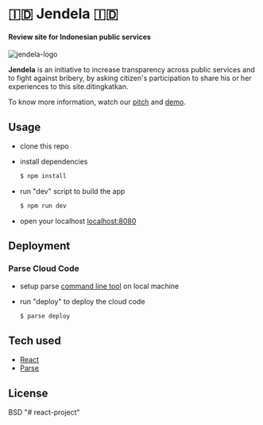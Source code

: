 # 🇮🇩 Jendela 🇮🇩
#### Review site for Indonesian public services

![jendela-logo](http://www.jende.la/img/jendela-banner.png)

__Jendela__ is an initiative to increase transparency across public services and to fight against bribery, by asking citizen's participation to share his or her experiences to this site.ditingkatkan.

To know more information, watch our [pitch](https://youtu.be/gg_wcLIH4RA) and [demo](https://youtu.be/GBR3htH78mw).

## Usage

* clone this repo
* install dependencies

  ```sh
  $ npm install
  ```

* run "dev" script to build the app

  ```sh
  $ npm run dev
  ```

* open your localhost [localhost:8080](http://localhost:8080)

## Deployment

### Parse Cloud Code

* setup parse [command line tool](https://parse.com/docs/cloudcode/guide#command-line-installation) on local machine 
* run "deploy" to deploy the cloud code

  ```sh
  $ parse deploy
  ```

## Tech used

- [React](https://facebook.github.io/react/)
- [Parse](https://parse.com)

## License

BSD
"# react-project" 
